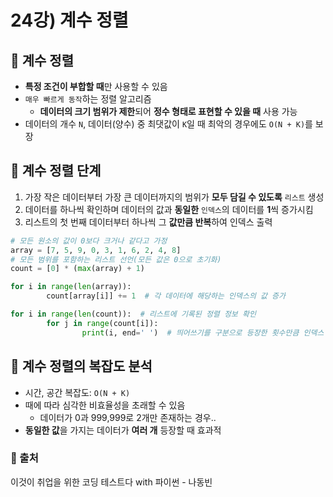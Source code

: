# 24강) 계수 정렬

## 📍 계수 정렬

- **특정 조건이 부합할 때**만 사용할 수 있음
- `매우 빠르게 동작`하는 정렬 알고리즘
    - **데이터의 크기 범위가 제한**되어 **정수 형태로 표현할 수 있을 때** 사용 가능
- 데이터의 개수 `N`, 데이터(양수) 중 최댓값이 `K`일 때 최악의 경우에도 `O(N + K)`를 보장

## 📍 계수 정렬 단계

1. 가장 작은 데이터부터 가장 큰 데이터까지의 범위가 **모두 담길 수 있도록** `리스트` 생성
2. 데이터를 하나씩 확인하며 데이터의 값과 **동일한** `인덱스`의 데이터를 **1**씩 증가시킴
3. 리스트의 첫 번째 데이터부터 하나씩 그 **값만큼 반복**하여 인덱스 출력

```python
# 모든 원소의 값이 0보다 크거나 같다고 가정
array = [7, 5, 9, 0, 3, 1, 6, 2, 4, 8]
# 모든 범위를 포함하는 리스트 선언(모든 값은 0으로 초기화)
count = [0] * (max(array) + 1)

for i in range(len(array)):
		count[array[i]] += 1  # 각 데이터에 해당하는 인덱스의 값 증가

for i in range(len(count)):  # 리스트에 기록된 정렬 정보 확인
		for j in range(count[i]):
				print(i, end=' ')  # 띄어쓰기를 구분으로 등장한 횟수만큼 인덱스 출력
```

## 📍 계수 정렬의 복잡도 분석

- 시간, 공간 복잡도: `O(N + K)`
- 때에 따라 심각한 비효율성을 초래할 수 있음
    - 데이터가 0과 999,999로 2개만 존재하는 경우..
- **동일한 값**을 가지는 데이터가 **여러 개** 등장할 때 효과적


### 📍 출처
이것이 취업을 위한 코딩 테스트다 with 파이썬 - 나동빈